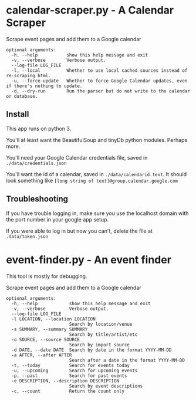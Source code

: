 # calendar-scraper.py - A Calendar Scraper

Scrape event pages and add them to a Google calendar

```
optional arguments:
  -h, --help           show this help message and exit
  -v, --verbose        Verbose output.
  --log-file LOG_FILE
  -l, --local          Whether to use local cached sources instead of re-scraping html.
  -u, --force-update   Whether to force Google Calendar updates, even if there's nothing to update.
  -d, --dry-run        Run the parser but do not write to the calendar or database.
```

## Install
This app runs on python 3.

You'll at least want the BeautifulSoup and tinyDb python modules. Perhaps more.

You'll need your Google Calendar credentials file, saved in `./data/credentials.json`

You'll want the id of a calendar, saved in `./data/calendarid.text`. It should look something like `[long string of text]@group.calendar.google.com`

## Troubleshooting

If you have trouble logging in, make sure you use the localhost domain with the port number in your google app setup.

If you were able to log in but now you can't, delete the file at `.data/token.json`


# event-finder.py - An event finder

This tool is mostly for debugging.

Scrape event pages and add them to a Google calendar

```
optional arguments:
  -h, --help            show this help message and exit
  -v, --verbose         Verbose output.
  --log-file LOG_FILE
  -l LOCATION, --location LOCATION
                        Search by location/venue
  -s SUMMARY, --summary SUMMARY
                        Search by title/artist/etc
  -o SOURCE, --source SOURCE
                        Search by import source
  -d DATE, --date DATE  Search by date in the format YYYY-MM-DD
  -a AFTER, --after AFTER
                        Search after a date in the format YYYY-MM-DD
  -t, --today           Search for events today
  -u, --upcoming        Search for upcoming events
  -p, --past            Search for past events
  -e DESCRIPTION, --description DESCRIPTION
                        Search by event descriptions
  -c, --count           Return the count only
```
